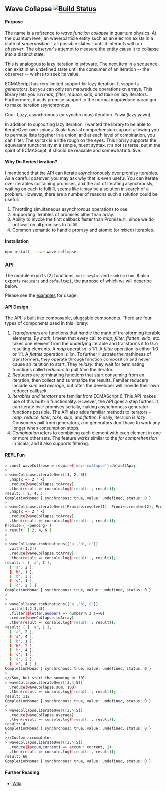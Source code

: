 ## Wave Collapse  [![Build Status](https://travis-ci.org/csgrimes1/wave-collapse.svg?branch=master)](https://travis-ci.org/csgrimes1/wave-collapse)

#### Purpose

The name is a reference to *wave function collapse* in quantum physics.
At the quantum level, an wave/particle entity such as an electron exists in a state of
*superposition* - all possible states - until it interacts with an *observer*. The
observer's attempt to measure the entity cause it to collapse into a distinct
state.

This is analogous to lazy iteration in software. The next item in a sequence can exist
in an undefined state until the consumer of an iteration -- the observer -- wishes to
seek its value.

ECMAScript has very limited support for lazy iteration. It supports *generators*, but
you can only run map/reduce operations on arrays. This library lets you run *map, filter,
reduce, skip, and take* on lazy iterators. Furthermore, it adds promise support to the normal
map/reduce paradigm to make iteration asynchronous.

Cool. Lazy, asynchronous (or synchronous) iteration. Yawn (lazy yawn).

In addition to supporting lazy iteration, I wanted the library to be able to iterateOver over
unions. Scala has list comprehension support allowing you to permute lists together in a
union, and at each level of combination, you can filter. The syntax is a little rough
on the eyes. This library supports the equivalent functionality in a simple, fluent
syntax. It's not as terse, but in the spirit of ECMAScript, it should be readable and
somewhat intuitive.

#### Why Do Series Iteration?

I mentioned that the API can iterate asynchronously over promisy iterables. As a careful
observer, you may ask why that is even useful. You can iterate over iterables containing
promises, and the act of iterating asynchrously, waiting on each to fullfill, seems like
it may be a solution in search of a problem. However, there are a number of
reasons such a solution could be useful:

1. Throttling simultaneous asynchronous operations to one.
2. Supporting iterables of promises other than array.
3. Ability to invoke the first callback faster than Promise.all, since we do
not wait on all promises to fulfill.
4. Common semantic to handle promisy and atomic (or mixed) iterables.

#### Installation

```bash
npm install --save wave-collapse
```

### API

The module exports (2) functions, `makeLazyApi` and `combination`. It also exports
`reducers` and `defaultApi`, the purpose of which we will describe below. 

Please see the [examples](https://github.com/csgrimes1/wave-collapse/tree/master/examples) for usage.

#### API Design

The API is built into composable, pluggable components. There are four types of
components used in this library:

1. *Transformers* are functions that handle the math of transforming iterable elements.
By *math*, I mean that every call to _map_, _filter_, _flatten_, _skip_, etc. takes one element from
the underlying iterable and transforms it to 0..n resulting elements. A *map*
operation is 1:1. A _filter_ operation is either 1:0 or 1:1. A _flatten_ operation
is 1:n. To further illustrate the mathiness of transformers, they operate
through function composition and never cause an iteration to start. They're _lazy_:
they wait for terminating functions called *reducers* to pull from the iterator.
2. *Reducers* are terminating functions that start consuming from an iteration,
then collect and summarize the results. Familiar reducers include *sum* and *average*,
but often the developer will provide their own reducer callback.
3. *Iterables and Iterators* are familiar from ECMAScript 6. This API makes
use of this built-in functionality. However, the API goes a step further. It
can iterate over promises serially, making asynchronous generator functions
possible. The API also adds familiar methods to iterators - _map_, _reduce_, _filter_,
_take_, _skip_, and _flatten_. Finally, iteration is _lazy_. Consumers pull from
generators, and generators don't have to work any longer when consumption
stops.
4. *Combination* refers to combining each element with each element in one or
more other sets. The feature works similar to the *for comprehension* in Scala,
and it also supports filtering. 

#### REPL Fun

```bash
> const waveCollapse = require('wave-collapse').defaultApi;
>
> waveCollapse.iterateOver([1, 2, 3])
  .map(x => 2 * x)
  .reduce(waveCollapse.toArray)
  .then(result => console.log('result:', result));
result: [ 2, 4, 6 ]
CompletionMonad { synchronous: true, value: undefined, status: 0 }
>
> waveCollapse.iterateOver([Promise.resolve(1), Promise.resolve(2), Promise.resolve(3)])
  .map(x => 2 * x)
  .reduce(waveCollapse.toArray)
  .then(result => console.log('result:', result));
Promise { <pending> }
> result: [ 2, 4, 6 ]
>
>
> waveCollapse.combinations(['a','b','c'])
  .with([1,2])
  .reduce(waveCollapse.toArray)
  .then(result => console.log('result:', result));
result: [ [ 'a', 1 ],
  [ 'a', 2 ],
  [ 'b', 1 ],
  [ 'b', 2 ],
  [ 'c', 1 ],
  [ 'c', 2 ] ]
CompletionMonad { synchronous: true, value: undefined, status: 0 }
>
>
> waveCollapse.combinations(['a','b','c'])
  .with([1,2,3,4])
  .filter((letter,number) => number % 3 !==0)
  .reduce(waveCollapse.toArray)
  .then(result => console.log('result:', result));
result: [ [ 'a', 1 ],
  [ 'a', 2 ],
  [ 'a', 4 ],
  [ 'b', 1 ],
  [ 'b', 2 ],
  [ 'b', 4 ],
  [ 'c', 1 ],
  [ 'c', 2 ],
  [ 'c', 4 ] ]
CompletionMonad { synchronous: true, value: undefined, status: 0 }
>
>//Sum, but start the summing at 100...
> waveCollapse.iterateOver([3,4,5])
  .reduce(waveCollapse.sum, 100)
  .then(result => console.log('result:', result));
result: 112
CompletionMonad { synchronous: true, value: undefined, status: 0 }
>
> waveCollapse.iterateOver([3,4,5])
  .reduce(waveCollapse.average)
  .then(result => console.log('result:', result));
result: 4
CompletionMonad { synchronous: true, value: undefined, status: 0 }
>
>//Custom accumulator
> waveCollapse.iterateOver([3,4,5])
  .reduce((accum,current) => accum * current, 1)
  .then(result => console.log('result:', result));
result: 60
CompletionMonad { synchronous: true, value: undefined, status: 0 }
```

#### Further Reading 
* [Wiki](https://github.com/csgrimes1/wave-collapse/wiki)
